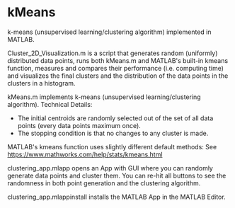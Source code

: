 # kMeans
k-means (unsupervised learning/clustering algorithm) implemented in MATLAB. 

Cluster_2D_Visualization.m is a script that generates random (uniformly) distributed data points, 
runs both kMeans.m and MATLAB's built-in kmeans function, measures and compares their performance (i.e. computing time)
and visualizes the final clusters and the distribution of the data points in the clusters in a histogram.

kMeans.m implements k-means (unsupervised learning/clustering algorithm). Technical Details:
- The initial centroids are randomly selected out of the set of all data points (every data points maximum once).
- The stopping condition is that no changes to any cluster is made.

MATLAB's kmeans function uses slightly different default methods: See https://www.mathworks.com/help/stats/kmeans.html

clustering_app.mlapp opens an App with GUI where you can randomly generate data points and cluster them. You can re-hit all buttons to see the randomness in both point generation and the clustering algorithm.

clustering_app.mlappinstall installs the MATLAB App in the MATLAB Editor.
